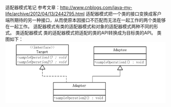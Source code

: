 适配器模式笔记
参考文章：http://www.cnblogs.com/java-my-life/archive/2012/04/13/2442795.html
适配器模式把一个类的接口变换成客户端所期待的另一种接口，从而使原本因接口不匹配而无法在一起工作的两个类能够在一起工作。
适配器模式有类的适配器模式和对象的适配器模式两种不同的形式。
类适配器模式
  类的适配器模式把适配的类的API转换成为目标类的API。
类图如下：
   ![Image text](https://github.com/zhouzhaohui10001/designPattern/raw/master/images/objectAdapter.png)